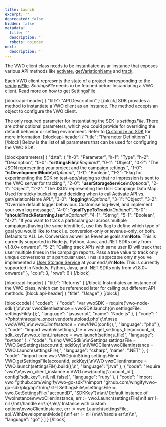 ```yaml
---
title: Launch
excerpt: ''
deprecated: false
hidden: false
metadata:
  title: ''
  description: ''
  robots: noindex
next:
  description: ''
---
```

The VWO client class needs to be instantiated as an instance that exposes various API methods like [activate](https://developers.vwo.com/reference), [getVariationName](https://developers.vwo.com/reference#fullstack-sdk-get-variation) and [track](https://developers.vwo.com/reference#fullstack-sdk-track).

Each VWO client represents the state of a project corresponding to the [settingsFile](https://developers.vwo.com/reference#v-get-settings). *SettingsFile* needs to be fetched before instantiating a VWO client. Read more on how to get [SettingsFile](https://developers.vwo.com/reference#fullstack-get-settings).

[block:api-header]
{
  "title": "API Description"
}
[/block]
SDK provides a method to instantiate a VWO client as an instance. The method accepts an object to configure the VWO client.

The only required parameter for instantiating the SDK is *settingsFile*. There are other optional parameters, which you could provide for overriding the default behavior or setting environment. Refer to [Customize an SDK](https://developers.vwo.com/reference#fullstack-sdk-customization) for more information.
[block:api-header]
{
  "title": "Parameter Definitions"
}
[/block]
Below is the list of all parameters that can be used for configuring the VWO SDK.

[block:parameters]
{
  "data": {
    "h-0": "Parameter",
    "h-1": "Type",
    "h-2": "Description",
    "0-0": "**settingsFile**\n*Required*",
    "0-1": "Object",
    "0-2": "The JSON representing your project and the campaign settings.",
    "1-0": "**isDevelopmentMode**\n*Optional*",
    "1-1": "Boolean",
    "1-2": "Flag for experimenting the SDK on test-app/staging so that no impression is sent to the VWO server for tracking.",
    "2-0": "**userStorageService**\n*Optional*",
    "2-1": "Object",
    "2-2": "The JSON representing the User Campaign Data Map. Used for sticky bucketing and deciding when to call Activate API vs. getVariationName API.",
    "3-0": "**logging**\n*Optional*",
    "3-1": "Object",
    "3-2": "Override default logger behaviour. Customise log-level, and implement your own log message.",
    "4-0": "**goalTypeToTrack**\n*Optional*",
    "5-0": "**shouldTrackReturningUser**\n*Optional*",
    "4-1": "String",
    "5-1": "Boolean",
    "4-2": "If you want to track a particular goal across multiple campaigns(having the same identifier), use this flag to define which type of goal you would like to track i.e. conversion-only or revenue-only, or both. Defaults to ALL i.e. Conversion as well as Revenue goals.\n\n**Note**: This is currently supported in Node.js, Python, Java, and .NET SDKs only from v1.8.0+ onwards",
    "5-2": "Calling track APIs with same user ID will track that user multiple times in the campaign reports. Pass a true value to track only unique conversions of a particular user. This is applicable only if you've implemented a [User Storage Service](https://developers.vwo.com/reference#fullstack-sdk-customization-implement-a-user-storage-service) at your end.\n\n**Note**: This is currently supported in NodeJs, Python, Java, and .NET SDKs only from v1.8.0+ onwards"
  },
  "cols": 3,
  "rows": 6
}
[/block]

[block:api-header]
{
  "title": "Returns"
}
[/block]
Instantiates an instance of the VWO class, which can be referenced later for calling out different API methods.
[block:api-header]
{
  "title": "Usage"
}
[/block]

[block:code]
{
  "codes": [
    {
      "code": "var vwoSDK = require('vwo-node-sdk');\n\nvar vwoClientInstance = vwoSDK.launch({\n  settingsFile: settingsFile\n});",
      "language": "javascript",
      "name": "Node.js"
    },
    {
      "code": "<?php\n\nrequire_once('vendor/autoload.php');\n\nuse vwo\\VWO;\n\n$vwoClientInstance = new VWO($config);",
      "language": "php"
    },
    {
      "code": "import vwo\n\nsettings_file = vwo.get_settings_file(account_id, sdk_key)\nvwo_client_instance = vwo.launch(settings_file)",
      "language": "python"
    },
    {
      "code": "using VWOSdk;\n\nSettings settingsFile = VWO.GetSettings(accountId, sdkKey);\nIVWOClient vwoClientInstance = VWO.Launch(settingsFile);",
      "language": "csharp",
      "name": ".NET"
    },
    {
      "code": "import com.vwo.VWO;\n\nString settingsFile = VWO.getSettingsFile(accountId, sdkKey);\nVWO vwoClientInstance = VWO.launch(settingsFile).build();\n",
      "language": "java"
    },
    {
      "code": "require 'vwo'\n\nvwo_client_instance = VWO.new(config['account_id'], config['sdk_key'], nil, nil, false)",
      "language": "ruby"
    },
    {
      "code": "import vwo \"github.com/wingify/vwo-go-sdk\"\nimport \"github.com/wingify/vwo-go-sdk/pkg/api\"\n\n// Get SettingsFile\nsettingsFile := vwo.GetSettingsFile(\"accountID\", \"SDKKey\")\n\n// Default instance of VwoInstance\nvwoClientInstance, err := vwo.Launch(settingsFile)\nif err != nil {\n\t//handle err\n}\n\n// Instance with custom options\nvwoClientInstance, err := vwo.Launch(settingsFile, api.WithDevelopmentMode())\nif err != nil {\n\t//handle err\n}\n",
      "language": "go"
    }
  ]
}
[/block]